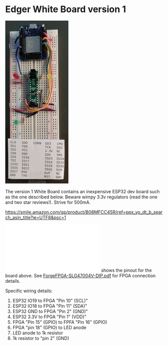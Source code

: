 # Edger White Board version 1

![](white-board-with-additional-LEDS.jpg)

The version 1 White Board contains an inexpensive ESP32 dev board such as the one described below.  Beware wimpy 3.3v regulators (read the one and two star reviews!). Strive for 500mA.

https://smile.amazon.com/gp/product/B08MFCC4SR/ref=ppx_yo_dt_b_search_asin_title?ie=UTF8&psc=1

![esp32pinout.pdf](esp32pinout.pdf) shows the pinout for the board above. See [ForgeFPGA-SLG47004V-DIP.pdf](../../doc/contrib/dialog/datasheets/SLG47004V_DIP_Proto_Board_Quick_Start_Guide.pdf) for FPGA connection details.

Specific wiring details:

1. ESP32 IO19 to FPGA "Pin 10" (SCL)"
2. ESP32 IO18 to FPGA "Pin 11" (SDA)"
3. ESP32 GND to FPGA "Pin 2" (GND)"
4. ESP32 3.3V to FPGA "Pin 1" (VDD)"
5. FPGA "Pin 15" (GPIO) to FPFA "Pin 16" (GPIO)
6. FPGA "pin 18" (GPIO) to LED anode
7. LED anode to 1k resistor
8. 1k resistor to "pin 2" (GND)

